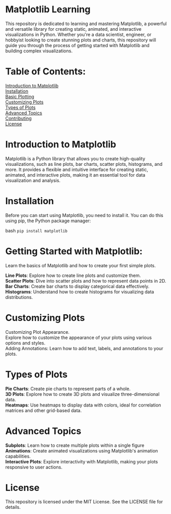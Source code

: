 # Matplotlib Learning

This repository is dedicated to learning and mastering Matplotlib, a powerful and versatile library for creating static, animated, and interactive visualizations in Python. Whether you're a data scientist, engineer, or hobbyist looking to create stunning plots and charts, this repository will guide you through the process of getting started with Matplotlib and building complex visualizations.

# Table of Contents:

[Introduction to Matplotlib](#introduction-to-matplotlib)  
[Installation](#installation)  
[Basic Plotting](#basic-plotting)  
[Customizing Plots](#customizing-plots)  
[Types of Plots](#types-of-plots)  
[Advanced Topics](#advanced-topics)  
[Contributing](#contributing)  
[License](#license)


# Introduction to Matplotlib  

Matplotlib is a Python library that allows you to create high-quality visualizations, such as line plots, bar charts, scatter plots, histograms, and more. It provides a flexible and intuitive interface for creating static, animated, and interactive plots, making it an essential tool for data visualization and analysis.

# Installation

Before you can start using Matplotlib, you need to install it. You can do this using pip, the Python package manager:

bash `pip install matplotlib`

# Getting Started with Matplotlib: 

Learn the basics of Matplotlib and how to create your first simple plots.  

**Line Plots**: Explore how to create line plots and customize them.  
**Scatter Plots**: Dive into scatter plots and how to represent data points in 2D.  
**Bar Charts**: Create bar charts to display categorical data effectively.  
**Histograms**: Understand how to create histograms for visualizing data distributions.  


# Customizing Plots

Customizing Plot Appearance.  
Explore how to customize the appearance of your plots using various options and styles.  
Adding Annotations: Learn how to add text, labels, and annotations to your plots.  


# Types of Plots

**Pie Charts**: Create pie charts to represent parts of a whole.  
**3D Plots**: Explore how to create 3D plots and visualize three-dimensional data.  
**Heatmaps**: Use heatmaps to display data with colors, ideal for correlation matrices and other grid-based data.  

# Advanced Topics

**Subplots**: Learn how to create multiple plots within a single figure  
**Animations**: Create animated visualizations using Matplotlib's animation capabilities.  
**Interactive Plots**: Explore interactivity with Matplotlib, making your plots responsive to user actions.  


# License

This repository is licensed under the MIT License. See the LICENSE file for details.
